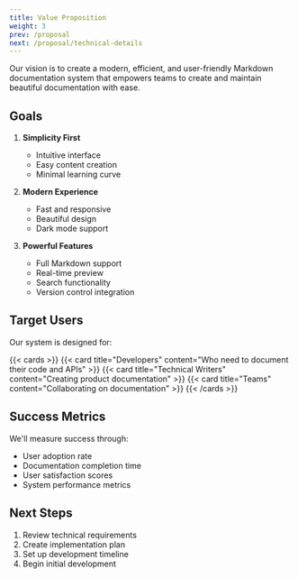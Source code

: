 ```yaml
---
title: Value Proposition
weight: 3
prev: /proposal
next: /proposal/technical-details
---
```


Our vision is to create a modern, efficient, and user-friendly Markdown documentation system that empowers teams to create and maintain beautiful documentation with ease.

## Goals

1. **Simplicity First**
   - Intuitive interface
   - Easy content creation
   - Minimal learning curve

2. **Modern Experience**
   - Fast and responsive
   - Beautiful design
   - Dark mode support

3. **Powerful Features**
   - Full Markdown support
   - Real-time preview
   - Search functionality
   - Version control integration

## Target Users

Our system is designed for:

{{< cards >}}
  {{< card title="Developers" content="Who need to document their code and APIs" >}}
  {{< card title="Technical Writers" content="Creating product documentation" >}}
  {{< card title="Teams" content="Collaborating on documentation" >}}
{{< /cards >}}

## Success Metrics

We'll measure success through:

- User adoption rate
- Documentation completion time
- User satisfaction scores
- System performance metrics

## Next Steps

1. Review technical requirements
2. Create implementation plan
3. Set up development timeline
4. Begin initial development